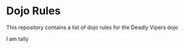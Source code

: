 Dojo Rules
==========

This repository contains a list of dojo rules for the Deadly Vipers dojo

I am tally

